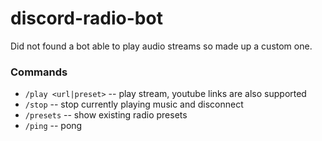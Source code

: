 # discord-radio-bot

Did not found a bot able to play audio streams so made up a custom one.

### Commands
- `/play <url|preset>` -- play stream, youtube links are also supported
- `/stop` -- stop currently playing music and disconnect
- `/presets` -- show existing radio presets
- `/ping` -- pong
